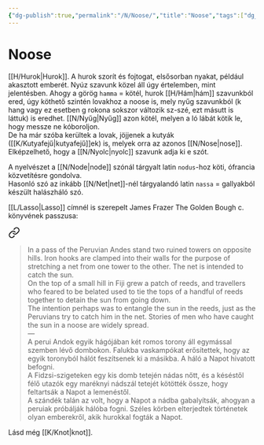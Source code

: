 ```yaml
---
{"dg-publish":true,"permalink":"/N/Noose/","title":"Noose","tags":["dg_uploaded","containstransclusions"],"created":"2023-10-15T09:23","updated":"2023-11-02T02:48"}
---
```



# Noose

[[H/Hurok\|Hurok]]. A hurok szorít és fojtogat, elsősorban nyakat, például akasztott emberét. Nyúz szavunk közel áll úgy értelemben, mint jelentésben. Ahogy a görög `hamma` = kötél, hurok [[H/Hám\|hám]] szavunkból ered, úgy köthető szintén lovakhoz a noose is, mely nyűg szavunkból (k hang vagy ez esetben g rokona sokszor változik sz-szé, ezt másutt is láttuk) is eredhet. [[N/Nyűg\|Nyűg]] azon kötél, melyen a ló lábát kötik le, hogy messze ne kóboroljon.  
De ha már szóba kerültek a lovak, jöjjenek a kutyák ([[K/Kutyafejű\|kutyafejű]]ek) is, melyek orra az azonos [[N/Nose\|nose]].  Elképzelhető, hogy a [[N/Nyolc\|nyolc]] szavunk adja ki e szót.  

A nyelvészet a [[N/Node\|node]] szónál tárgyalt latin `nodus`-hoz köti, ófrancia közvetítésre gondolva.  
Hasonló szó az inkább [[N/Net\|net]]-nél tárgyalandó latin `nassa` = gallyakból készült halászháló szó.  

[[L/Lasso\|Lasso]] címnél is szerepelt James Frazer The Golden Bough c. könyvének passzusa:  

<div class="transclusion internal-embed is-loaded"><a class="markdown-embed-link" href="/l/lasso/#fznwmr" aria-label="Open link"><svg xmlns="http://www.w3.org/2000/svg" width="24" height="24" viewBox="0 0 24 24" fill="none" stroke="currentColor" stroke-width="2" stroke-linecap="round" stroke-linejoin="round" class="svg-icon lucide-link"><path d="M10 13a5 5 0 0 0 7.54.54l3-3a5 5 0 0 0-7.07-7.07l-1.72 1.71"></path><path d="M14 11a5 5 0 0 0-7.54-.54l-3 3a5 5 0 0 0 7.07 7.07l1.71-1.71"></path></svg></a><div class="markdown-embed">



> In a pass of the Peruvian Andes stand two ruined towers on opposite hills. Iron hooks are clamped into their walls for the purpose of stretching a net from one tower to the other. The net is intended to catch the sun.  
> On the top of a small hill in Fiji grew a patch of reeds, and travellers who feared to be belated used to tie the tops of a handful of reeds together to detain the sun from going down.  
> The intention perhaps was to entangle the sun in the reeds, just as the Peruvians try to catch him in the net. Stories of men who have caught the sun in a noose are widely spread.  
> —  
> A perui Andok egyik hágójában két romos torony áll egymással szemben lévő dombokon. Falukba vaskampókat erősítettek, hogy az egyik toronyból hálót feszítsenek ki a másikba. A háló a Napot hivatott befogni.  
> A Fidzsi-szigeteken egy kis domb tetején nádas nőtt, és a késéstől félő utazók egy maréknyi nádszál tetejét kötötték össze, hogy feltartsák a Napot a lemenéstől.  
> A szándék talán az volt, hogy a Napot a nádba gabalyítsák, ahogyan a peruiak próbálják hálóba fogni. Széles körben elterjedtek történetek olyan emberekről, akik hurokkal fogták a Napot.  


</div></div>


Lásd még [[K/Knot\|knot]].  